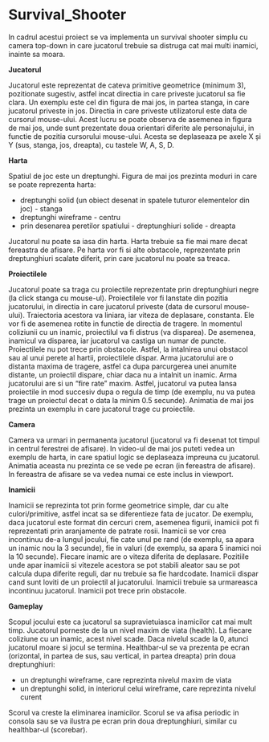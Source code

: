 # Survival_Shooter
In cadrul acestui proiect se va implementa un survival shooter simplu cu camera top-down in care jucatorul trebuie sa distruga cat mai multi inamici, inainte sa moara.

**Jucatorul**

Jucatorul este reprezentat de cateva primitive geometrice (minimum 3), pozitionate sugestiv, astfel incat directia in care priveste jucatorul sa fie clara. Un exemplu este cel din figura de mai jos, in partea stanga, in care jucatorul priveste in jos. Directia in care priveste utilizatorul este data de cursorul mouse-ului. Acest lucru se poate observa de asemenea in figura de mai jos, unde sunt prezentate doua orientari diferite ale personajului, in functie de pozitia cursorului mouse-ului. Acesta se deplaseaza pe axele X și Y (sus, stanga, jos, dreapta), cu tastele W, A, S, D.

**Harta**

Spatiul de joc este un dreptunghi. Figura de mai jos prezinta moduri in care se poate reprezenta harta:
* dreptunghi solid (un obiect desenat in spatele tuturor elementelor din joc) - stanga
* dreptunghi wireframe - centru
* prin desenarea peretilor spatiului - dreptunghiuri solide - dreapta

Jucatorul nu poate sa iasa din harta. Harta trebuie sa fie mai mare decat fereastra de afisare. Pe harta vor fi si alte obstacole, reprezentate prin dreptunghiuri scalate diferit, prin care jucatorul nu poate sa treaca.

**Proiectilele**

Jucatorul poate sa traga cu proiectile reprezentate prin dreptunghiuri negre (la click stanga cu mouse-ul). Proiectilele vor fi lanstate din pozitia jucatorului, in directia in care jucatorul priveste (data de cursorul mouse-ului). Traiectoria acestora va liniara, iar viteza de deplasare, constanta. Ele vor fi de asemenea rotite in functie de directia de tragere. In momentul coliziunii cu un inamic, proiectilul va fi distrus (va disparea). De asemenea, inamicul va disparea, iar jucatorul va castiga un numar de puncte. Proiectilele nu pot trece prin obstacole. Astfel, la intalnirea unui obstacol sau al unui perete al hartii, proiectilele dispar. Arma jucatorului are o distanta maxima de tragere, astfel ca dupa parcurgerea unei anumite distante, un proiectil dispare, chiar daca nu a intalnit un inamic. Arma jucatorului are si un “fire rate” maxim. Astfel, jucatorul va putea lansa proiectile in mod succesiv dupa o regula de timp (de exemplu, nu va putea trage un proiectul decat o data la minim 0.5 secunde). Animatia de mai jos prezinta un exemplu in care jucatorul trage cu proiectile.

**Camera**

Camera va urmari in permanenta jucatorul (jucatorul va fi desenat tot timpul in centrul ferestrei de afisare). In video-ul de mai jos puteti vedea un exemplu de harta, in care spatiul logic se deplaseaza impreuna cu jucatorul. Animatia aceasta nu prezinta ce se vede pe ecran (in fereastra de afisare). In fereastra de afisare se va vedea numai ce este inclus in viewport.

**Inamicii**

Inamicii se reprezinta tot prin forme geometrice simple, dar cu alte culori/primitive, astfel incat sa se diferentieze fata de jucator. De exemplu, daca jucatorul este format din cercuri crem, asemenea figurii, inamicii pot fi reprezentati prin aranjamente de patrate rosii. Inamicii se vor crea incontinuu de-a lungul jocului, fie cate unul pe rand (de exemplu, sa apara un inamic nou la 3 secunde), fie in valuri (de exemplu, sa apara 5 inamici noi la 10 secunde). Fiecare inamic are o viteza diferita de deplasare. Pozitiile unde apar inamicii si vitezele acestora se pot stabili aleator sau se pot calcula dupa diferite reguli, dar nu trebuie sa fie hardcodate. Inamicii dispar cand sunt loviti de un proiectil al jucatorului. Inamicii trebuie sa urmareasca incontinuu jucatorul. Inamicii pot trece prin obstacole.

**Gameplay**

Scopul jocului este ca jucatorul sa supravietuiasca inamicilor cat mai mult timp. Jucatorul porneste de la un nivel maxim de viata (health). La fiecare coliziune cu un inamic, acest nivel scade. Daca nivelul scade la 0, atunci jucatorul moare si jocul se termina. Healthbar-ul se va prezenta pe ecran (orizontal, in partea de sus, sau vertical, in partea dreapta) prin doua dreptunghiuri:
* un dreptunghi wireframe, care reprezinta nivelul maxim de viata
* un dreptunghi solid, in interiorul celui wireframe, care reprezinta nivelul curent

Scorul va creste la eliminarea inamicilor. Scorul se va afisa periodic in consola sau se va ilustra pe ecran prin doua dreptunghiuri, similar cu healthbar-ul (scorebar).